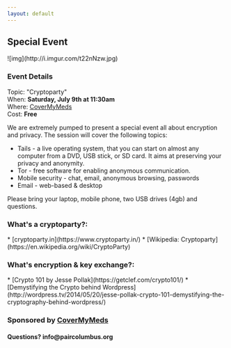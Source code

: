 ```yaml
---
layout: default
---
```


<h2>Special Event</h2>
![img](http://i.imgur.com/t22nNzw.jpg)  
  
<h3>Event Details</h3>   

Topic: "Cryptoparty"  
When: __Saturday, July 9th at 11:30am__     
Where: [CoverMyMeds](https://goo.gl/maps/6TGqNqqoK8n)   
Cost: __Free__

We are extremely pumped to present a special event all about encryption and privacy. The session will cover the following topics:  

- Tails - a live operating system, that you can start on almost any computer from a DVD, USB stick, or SD card. It aims at preserving your privacy and anonymity.   
- Tor - free software for enabling anonymous communication.   
- Mobile security - chat, email, anonymous browsing, passwords   
- Email - web-based & desktop   

Please bring your laptop, mobile phone, two USB drives (4gb) and questions.

<h3>What's a cryptoparty?:</h3>   
* [cryptoparty.in](https://www.cryptoparty.in/)
* [Wikipedia: Cryptoparty](https://en.wikipedia.org/wiki/CryptoParty)

<h3>What's encryption & key exchange?:</h3>
* [Crypto 101 by Jesse Pollak](https://getclef.com/crypto101/)  
* [Demystifying the Crypto behind Wordpress](http://wordpress.tv/2014/05/20/jesse-pollak-crypto-101-demystifying-the-cryptography-behind-wordpress/)

<h3>Sponsored by <a href="https://www.covermymeds.com/main/">CoverMyMeds</a></h3>

<h4>Questions? info@paircolumbus.org</h4>
